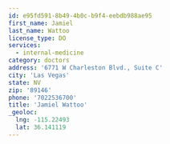```yaml
---
id: e95fd591-8b49-4b0c-b9f4-eebdb988ae95
first_name: Jamiel
last_name: Wattoo
license_type: DO
services:
  - internal-medicine
category: doctors
address: '6771 W Charleston Blvd., Suite C'
city: 'Las Vegas'
state: NV
zip: '89146'
phone: '7022536700'
title: 'Jamiel Wattoo'
_geoloc:
  lng: -115.22493
  lat: 36.141119
---
```

